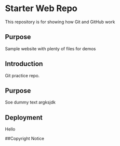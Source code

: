 # Starter Web Repo

This repository is for showing how Git and GitHub work

## Purpose

Sample website with plenty of files for demos

## Introduction
Git practice repo.

## Purpose
Soe dummy text argksjdk

## Deployment
Hello

##Copyright Notice
